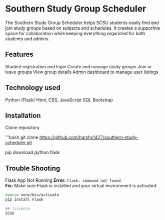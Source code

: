 # Southern Study Group Scheduler

The Southern Study Group Scheduler helps SCSU students easily find and join study groups based on subjects and schedules. It creates a supportive space for collaboration while keeping everything organized for both students and admins.

## Features
Student registration and login
Create and manage study groups
Join or leave groups
View group details
Admin dashboard to manage user listings

## Technology used

Python (Flask)
Html, CSS, JavaScript
SQL
Bootstrap


## Installation

Clone repository

'''bash
git clone https://github.com/harshx1427/southern-study-scheduler.git

pip download python flask


## Trouble Shooting
Flask App Not Running
**Error:** `flask: command not found`  
**Fix:** Make sure Flask is installed and your virtual environment is activated:
```bash
source venv/bin/activate
pip install Flask

## liscence
SCSU
